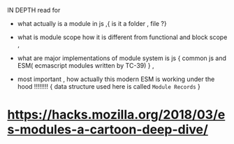 
IN DEPTH read for 
* what actually is a module in js ,{ is it a folder , file ?} 
* what is module scope how it is different from functional and block scope ,
* what are major implementations of module system is js {  common js and ESM( ecmascript modules written by TC-39) } ,

* most important , how actually this modern ESM is working under the hood !!!!!!!! { data structure used here is called `Module Records` }



# https://hacks.mozilla.org/2018/03/es-modules-a-cartoon-deep-dive/
